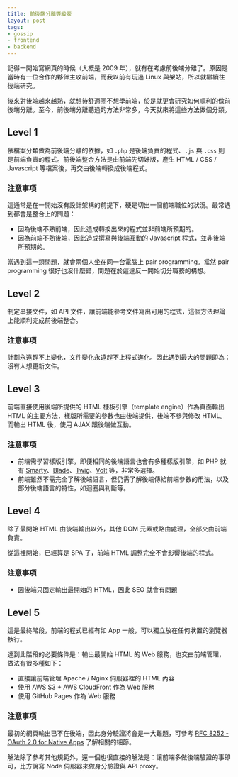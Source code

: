 ```yaml
---
title: 前後端分離等級表
layout: post
tags:
- gossip
- frontend
- backend
---
```


記得一開始寫網頁的時候（大概是 2009 年），就有在考慮前後端分離了。原因是當時有一位合作的夥伴主攻前端，而我以前有玩過 Linux 與架站，所以就繼續往後端研究。

後來對後端越來越熟，就想待舒適圈不想學前端，於是就更會研究如何順利的做前後端分離。至今，前後端分離聽過的方法非常多，今天就來將這些方法做個分類。

## Level 1

依檔案分類做為前後端分離的依據，如 `.php` 是後端負責的程式、`.js` 與 `.css` 則是前端負責的程式。前後端整合方法是由前端先切好版，產生 HTML / CSS / Javascript 等檔案後，再交由後端轉換成後端程式。

### 注意事項

這通常是在一開始沒有設計架構的前提下，硬是切出一個前端職位的狀況。最常遇到都會是整合上的問題：

* 因為後端不熟前端，因此造成轉換出來的程式並非前端所預期的。
* 因為前端不熟後端，因此造成撰寫與後端互動的 Javascript 程式，並非後端所預期的。

當遇到這一類問題，就會兩個人坐在同一台電腦上 pair programming。當然 pair programming 很好也沒什麼錯，問題在於這違反一開始切分職務的構想。

## Level 2

制定串接文件，如 API 文件，讓前端能參考文件寫出可用的程式，這個方法理論上能順利完成前後端整合。

### 注意事項

計劃永遠趕不上變化，文件變化永遠趕不上程式進化。因此遇到最大的問題即為：沒有人想更新文件。

## Level 3

前端直接使用後端所提供的 HTML 樣板引擎（template engine）作為頁面輸出 HTML 的主要方法，樣版所需要的參數也由後端提供，後端不參與修改 HTML。而輸出 HTML 後，使用 AJAX 跟後端做互動。

### 注意事項

* 前端需學習樣版引擎，即便相同的後端語言也會有多種樣版引擎，如 PHP 就有 [Smarty][]、[Blade][]、[Twig][]、[Volt][] 等，非常多選擇。
* 前端雖然不需完全了解後端語言，但仍需了解後端傳給前端參數的用法，以及部分後端語言的特性，如迴圈與判斷等。

[Smarty]: https://www.smarty.net/
[Blade]: https://laravel.com/docs/master/blade
[Twig]: https://twig.symfony.com/
[Volt]: https://docs.phalcon.io/3.4/en/volt

## Level 4

除了最開始 HTML 由後端輸出以外，其他 DOM 元素或路由處理，全部交由前端負責。

從這裡開始，已經算是 SPA 了，前端 HTML 調整完全不會影響後端的程式。

### 注意事項

* 因後端只固定輸出最開始的 HTML，因此 SEO 就會有問題

## Level 5

這是最終階段，前端的程式已經有如 App 一般，可以獨立放在任何狀置的瀏覽器執行。

達到此階段的必要條件是：輸出最開始 HTML 的 Web 服務，也交由前端管理，做法有很多種如下：

* 直接讓前端管理 Apache / Nginx 伺服器裡的 HTML 內容
* 使用 AWS S3 + AWS CloudFront 作為 Web 服務
* 使用 GitHub Pages 作為 Web 服務

### 注意事項

最初的網頁輸出已不在後端，因此身分驗證將會是一大難題，可參考 [RFC 8252 - OAuth 2.0 for Native Apps](https://tools.ietf.org/html/rfc8252) 了解相關的細節。

解法除了參考其他規範外，還一個也很直接的解法是：讓前端多做後端驗證的事即可，比方說寫 Node 伺服器來做身分驗證與 API proxy。
